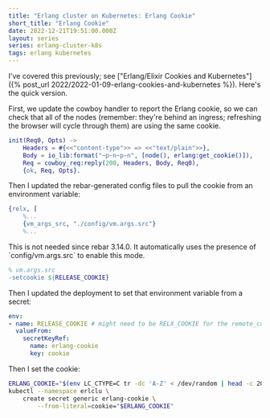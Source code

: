 ```yaml
---
title: "Erlang cluster on Kubernetes: Erlang Cookie"
short_title: "Erlang Cookie"
date: 2022-12-21T19:51:00.000Z
layout: series
series: erlang-cluster-k8s
tags: erlang kubernetes
---
```


I've covered this previously; see ["Erlang/Elixir Cookies and Kubernetes"]({% post_url 2022/2022-01-09-erlang-cookies-and-kubernetes %}). Here's the quick version.

First, we update the cowboy handler to report the Erlang cookie, so we can check that all of the nodes (remember:
they're behind an ingress; refreshing the browser will cycle through them) are using the same cookie.

```erlang
init(Req0, Opts) ->
    Headers = #{<<"content-type">> => <<"text/plain">>},
    Body = io_lib:format("~p~n~p~n", [node(), erlang:get_cookie()]),
    Req = cowboy_req:reply(200, Headers, Body, Req0),
    {ok, Req, Opts}.
```

Then I updated the rebar-generated config files to pull the cookie from an environment variable:

```erlang
{relx, [
    %...
    {vm_args_src, "./config/vm.args.src"}
    %...
```

<div class="callout callout-info" markdown="span">
This is not needed since rebar 3.14.0. It automatically uses the presence of `config/vm.args.src` to enable this mode.
</div>

```erlang
% vm.args.src
-setcookie ${RELEASE_COOKIE}
```

Then I updated the deployment to set that environment variable from a secret:

```yaml
env:
- name: RELEASE_COOKIE # might need to be RELX_COOKIE for the remote_console to work.
  valueFrom:
    secretKeyRef:
      name: erlang-cookie
      key: cookie
```

Then I set the cookie:

```bash
ERLANG_COOKIE="$(env LC_CTYPE=C tr -dc 'A-Z' < /dev/random | head -c 20)"
kubectl --namespace erlclu \
    create secret generic erlang-cookie \
        --from-literal=cookie="$ERLANG_COOKIE"
```
